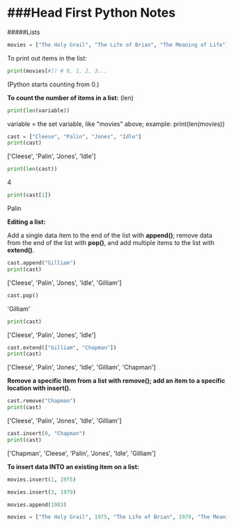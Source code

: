 ###Head First Python Notes 
======


#####Lists

```python
movies = ["The Holy Grail", "The Life of Brian", "The Meaning of Life"]
```

To print out items in the list: 

```python
print(movies[#]) # 0, 1, 2, 3...
```
(Python starts counting from 0.)

**To count the number of items in a list:**
(len)
```python
print(len(variable))
```
variable = the set variable, like "movies" above; example: print(len(movies))

```python
cast = ["Cleese", "Palin", "Jones", "Idle"]
print(cast)
```
['Cleese', 'Palin', 'Jones', 'Idle']

```python
print(len(cast))
```
4

```python
print(cast[1])
```
Palin

**Editing a list:**

Add a single data item to the end of the list with **append()**; remove data from the end of the list with **pop()**, and add multiple items to the list with **extend()**.

```python
cast.append("Gilliam")
print(cast)
```
['Cleese', 'Palin', 'Jones', 'Idle', 'Gilliam']

```python
cast.pop()
```
'Gilliam'

```python
print(cast) 
```
['Cleese', 'Palin', 'Jones', 'Idle'] 

```python
cast.extend(["Gilliam", "Chapman"]) 
print(cast)
```
['Cleese', 'Palin', 'Jones', 'Idle', 'Gilliam', 'Chapman']

**Remove a specific item from a list with remove(); add an item to a specific location with insert().**

```python
cast.remove("Chapman")
print(cast) 
```
['Cleese', 'Palin', 'Jones', 'Idle', 'Gilliam']
```python
cast.insert(0, "Chapman")
print(cast) 
```
['Chapman', 'Cleese', 'Palin', 'Jones', 'Idle', 'Gilliam']

**To insert data INTO an existing item on a list:**

```python
movies.insert(1, 1975)

movies.insert(3, 1979)

movies.append(1983)
```

```python
movies = ["The Holy Grail", 1975, "The Life of Brian", 1979, "The Meaning of Life", 1983]
```
